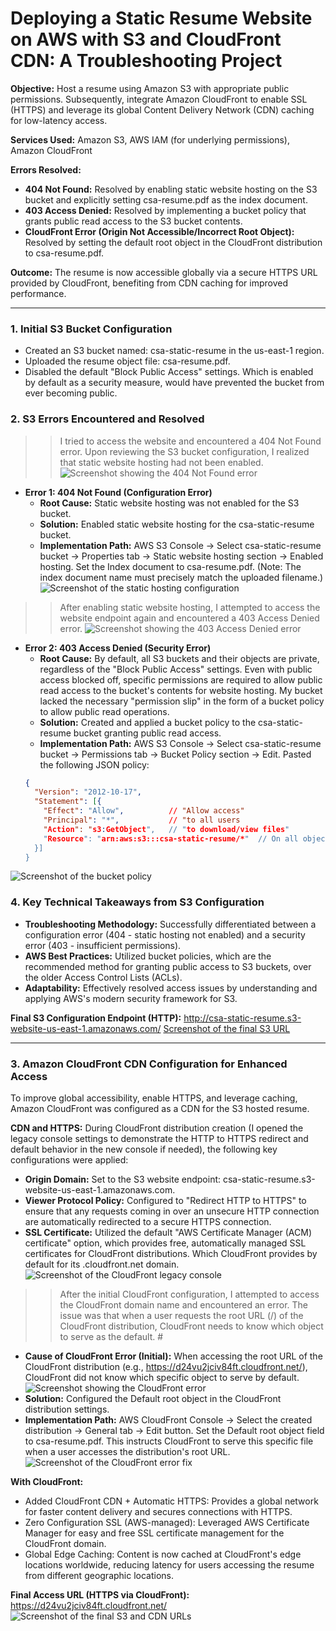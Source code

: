 # Deploying a Static Resume Website on AWS with S3 and CloudFront CDN: A Troubleshooting Project

**Objective:** Host a resume using Amazon S3 with appropriate public permissions. Subsequently, integrate Amazon CloudFront to enable SSL (HTTPS) and leverage its global Content Delivery Network (CDN) caching for low-latency access.

**Services Used:** Amazon S3, AWS IAM (for underlying permissions), Amazon CloudFront

**Errors Resolved:**
* **404 Not Found:** Resolved by enabling static website hosting on the S3 bucket and explicitly setting csa-resume.pdf as the index document.
* **403 Access Denied:** Resolved by implementing a bucket policy that grants public read access to the S3 bucket contents.
* **CloudFront Error (Origin Not Accessible/Incorrect Root Object):** Resolved by setting the default root object in the CloudFront distribution to csa-resume.pdf.

**Outcome:** The resume is now accessible globally via a secure HTTPS URL provided by CloudFront, benefiting from CDN caching for improved performance.

---

### 1. Initial S3 Bucket Configuration

* Created an S3 bucket named: csa-static-resume in the us-east-1 region.
* Uploaded the resume object file: csa-resume.pdf.
* Disabled the default "Block Public Access" settings. Which is enabled by default as a security measure, would have prevented the bucket from ever becoming public.

### 2. S3 Errors Encountered and Resolved

>> I tried to access the website and encountered a 404 Not Found error. Upon reviewing the S3 bucket configuration, I realized that static website hosting had not been enabled.
![Screenshot showing the 404 Not Found error](404-error.png)

* **Error 1: 404 Not Found (Configuration Error)**
    * **Root Cause:** Static website hosting was not enabled for the S3 bucket.
    * **Solution:** Enabled static website hosting for the csa-static-resume bucket.
    * **Implementation Path:** AWS S3 Console → Select csa-static-resume bucket → Properties tab → Static website hosting section → Enabled hosting. Set the Index document to csa-resume.pdf. (Note: The index document name must precisely match the uploaded filename.)
![Screenshot of the static hosting configuration](config-static-hosting.png)

>> After enabling static website hosting, I attempted to access the website endpoint again and encountered a 403 Access Denied error.
![Screenshot showing the 403 Access Denied error](403-error.png)

* **Error 2: 403 Access Denied (Security Error)**
    * **Root Cause:** By default, all S3 buckets and their objects are private, regardless of the "Block Public Access" settings. Even with public access blocked off, specific permissions are required to allow public read access to the bucket's contents for website hosting. My bucket lacked the necessary "permission slip" in the form of a bucket policy to allow public read operations.
    * **Solution:** Created and applied a bucket policy to the csa-static-resume bucket granting public read access.
    * **Implementation Path:** AWS S3 Console → Select csa-static-resume bucket → Permissions tab → Bucket Policy section → Edit. Pasted the following JSON policy:
    ``` json
    {
      "Version": "2012-10-17",
      "Statement": [{
        "Effect": "Allow",          // "Allow access"
        "Principal": "*",           // "to all users
        "Action": "s3:GetObject",   // "to download/view files"
        "Resource": "arn:aws:s3:::csa-static-resume/*"  // On all objects within this bucket
      }]
    }
    ```
![Screenshot of the bucket policy](add-bucket-policy.png)

### 4. Key Technical Takeaways from S3 Configuration

* **Troubleshooting Methodology:** Successfully differentiated between a configuration error (404 - static hosting not enabled) and a security error (403 - insufficient permissions).
* **AWS Best Practices:** Utilized bucket policies, which are the recommended method for granting public access to S3 buckets, over the older Access Control Lists (ACLs).
* **Adaptability:** Effectively resolved access issues by understanding and applying AWS's modern security framework for S3.

**Final S3 Configuration Endpoint (HTTP):** http://csa-static-resume.s3-website-us-east-1.amazonaws.com/
[Screenshot of the final S3 URL](final-s3-url.png)

---

### 3. Amazon CloudFront CDN Configuration for Enhanced Access

To improve global accessibility, enable HTTPS, and leverage caching, Amazon CloudFront was configured as a CDN for the S3 hosted resume.

**CDN and HTTPS:** During CloudFront distribution creation (I opened the legacy console settings to demonstrate the HTTP to HTTPS redirect and default behavior in the new console if needed), the following key configurations were applied:
* **Origin Domain:** Set to the S3 website endpoint: csa-static-resume.s3-website-us-east-1.amazonaws.com.
* **Viewer Protocol Policy:** Configured to "Redirect HTTP to HTTPS" to ensure that any requests coming in over an unsecure HTTP connection are automatically redirected to a secure HTTPS connection.
* **SSL Certificate:** Utilized the default "AWS Certificate Manager (ACM) certificate" option, which provides free, automatically managed SSL certificates for CloudFront distributions. Which CloudFront provides by default for its .cloudfront.net domain.
![Screenshot of the CloudFront legacy console](CDN%20legacy%20console.png)

>> After the initial CloudFront configuration, I attempted to access the CloudFront domain name and encountered an error. The issue was that when a user requests the root URL (/) of the CloudFront distribution, CloudFront needs to know which object to serve as the default. #
* **Cause of CloudFront Error (Initial):** When accessing the root URL of the CloudFront distribution (e.g., https://d24vu2jciv84ft.cloudfront.net/), CloudFront did not know which specific object to serve by default.
  ![Screenshot showing the CloudFront error](cdn-error.png)
* **Solution:** Configured the Default root object in the CloudFront distribution settings.
* **Implementation Path:** AWS CloudFront Console → Select the created distribution → General tab → Edit button. Set the Default root object field to csa-resume.pdf. This instructs CloudFront to serve this specific file when a user accesses the distribution's root URL.
![Screenshot of the CloudFront error fix](cdn-error%20fix.png)

**With CloudFront:**
* Added CloudFront CDN + Automatic HTTPS: Provides a global network for faster content delivery and secures connections with HTTPS.
* Zero Configuration SSL (AWS-managed): Leveraged AWS Certificate Manager for easy and free SSL certificate management for the CloudFront domain.
* Global Edge Caching: Content is now cached at CloudFront's edge locations worldwide, reducing latency for users accessing the resume from different geographic locations.

**Final Access URL (HTTPS via CloudFront):** https://d24vu2jciv84ft.cloudfront.net/
![Screenshot of the final S3 and CDN URLs](Final%20S3-CDN.png)
